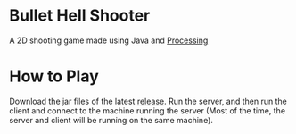 # Bullet Hell Shooter
A 2D shooting game made using Java and [Processing](https://processing.org/)

# How to Play
Download the jar files of the latest [release](https://github.com/noreebia/bullet-hell-shooter/releases). Run the server, and then run the client and connect to the machine running the server (Most of the time, the server and client will be running on the same machine).
